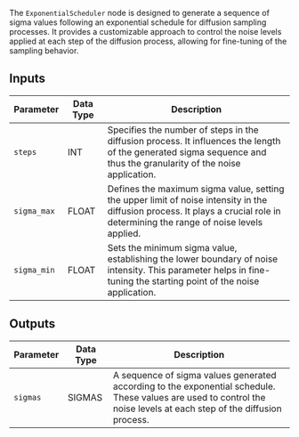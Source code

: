 The `ExponentialScheduler` node is designed to generate a sequence of sigma values following an exponential schedule for diffusion sampling processes. It provides a customizable approach to control the noise levels applied at each step of the diffusion process, allowing for fine-tuning of the sampling behavior.

## Inputs

| Parameter   | Data Type | Description                                                                                   |
|-------------|-------------|---------------------------------------------------------------------------------------------|
| `steps`     | INT         | Specifies the number of steps in the diffusion process. It influences the length of the generated sigma sequence and thus the granularity of the noise application. |
| `sigma_max` | FLOAT       | Defines the maximum sigma value, setting the upper limit of noise intensity in the diffusion process. It plays a crucial role in determining the range of noise levels applied. |
| `sigma_min` | FLOAT       | Sets the minimum sigma value, establishing the lower boundary of noise intensity. This parameter helps in fine-tuning the starting point of the noise application. |

## Outputs

| Parameter | Data Type | Description                                                                                   |
|-----------|-------------|---------------------------------------------------------------------------------------------|
| `sigmas`  | SIGMAS      | A sequence of sigma values generated according to the exponential schedule. These values are used to control the noise levels at each step of the diffusion process. |
